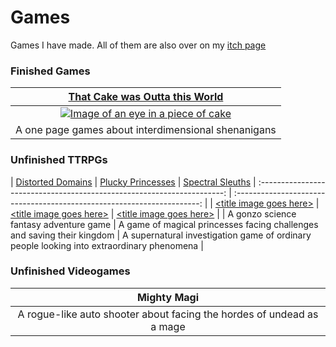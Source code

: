# Games

Games I have made. All of them are also over on my [itch page](https://pennylescroche.itch.io)

### Finished Games

| [That Cake was Outta this World](https://pennylescroche.itch.io/that-cake-was-outta-this-world) 
| :----------------------------: | 
| [![Image of an eye in a piece of cake](https://img.itch.zone/aW1nLzEwNjIzNDc4LnBuZw==/315x250%23cb/KkjGhf.png)](https://pennylescroche.itch.io/that-cake-was-outta-this-world) |
| A one page games about interdimensional shenanigans | 

### Unfinished TTRPGs

| [Distorted Domains](https://pennylescroche.github.io/Distorted-Domains) | [Plucky Princesses](https://pennylescroche.github.io/Plucky-Princesses) | [Spectral Sleuths](https://pennylescroche.github.io/Spectral-Sleuths)
| :---------------------------------------------------------------------: | :---------------------------------------------------------------------: |
|  [\<title image goes here\>](https://pennylescroche.github.io/Distorted-Domains) | [\<title image goes here\>](https://pennylescroche.github.io/Plucky-Princesses) | [\<title image goes here\>](https://pennylescroche.github.io/Spectral-Sleuths) |
| A gonzo science fantasy adventure game | A game of magical princesses facing challenges and saving their kingdom | A supernatural investigation game of ordinary people looking into extraordinary phenomena |

### Unfinished Videogames

| Mighty Magi |
| :--------------: |
| A rogue-like auto shooter about facing the hordes of undead as a mage |

